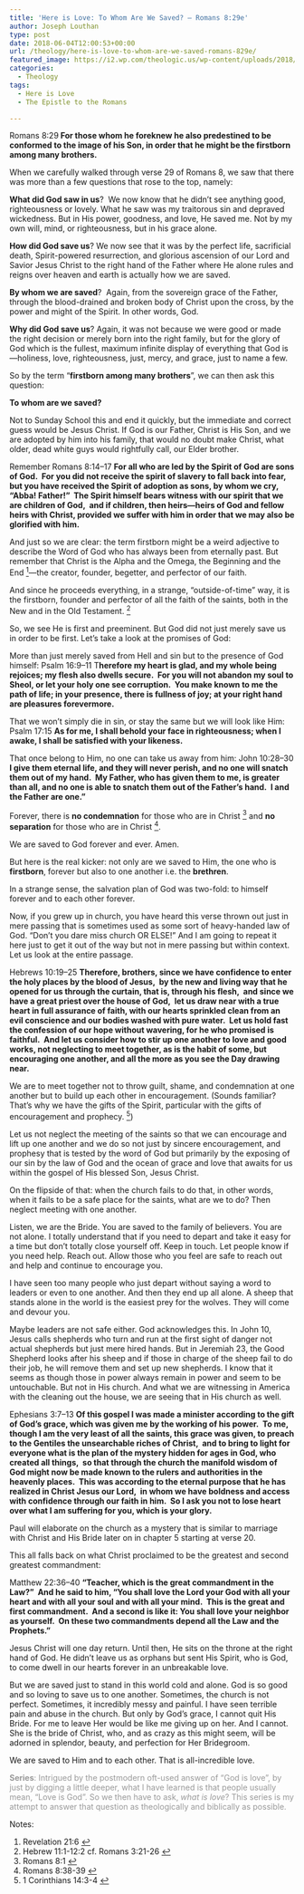 ```yaml
---
title: 'Here is Love: To Whom Are We Saved? – Romans 8:29e'
author: Joseph Louthan
type: post
date: 2018-06-04T12:00:53+00:00
url: /theology/here-is-love-to-whom-are-we-saved-romans-829e/
featured_image: https://i2.wp.com/theologic.us/wp-content/uploads/2018/06/step-brothers-1200x520.jpg?resize=825%2C510
categories:
  - Theology
tags:
  - Here is Love
  - The Epistle to the Romans

---
```

<p class="p1">
  Romans 8:29<b><i> </i>For those whom he foreknew he also predestined to be conformed to the image of his Son, in order that he might be the firstborn among many brothers. </b>
</p>

<p class="p1">
  When we carefully walked through verse 29 of Romans 8, we saw that there was more than a few questions that rose to the top, namely:
</p>

<p class="p1">
  <b>What did God saw in us</b>?<span class="Apple-converted-space">  </span>We now know that he didn’t see anything good, righteousness or lovely. What he saw was my traitorous sin and depraved wickedness. But in His power, goodness, and love, He saved me. Not by my own will, mind, or righteousness, but in his grace alone.
</p>

<p class="p1">
  <b>How did God save us</b>? We now see that it was by the perfect life, sacrificial death, Spirit-powered resurrection, and glorious ascension of our Lord and Savior Jesus Christ to the right hand of the Father where He alone rules and reigns over heaven and earth is actually how we are saved.
</p>

<p class="p1">
  <b>By whom we are saved</b>?<span class="Apple-converted-space">  </span>Again, from the sovereign grace of the Father, through the blood-drained and broken body of Christ upon the cross, by the power and might of the Spirit. In other words, God.
</p>

<p class="p1">
  <b>Why did God save us</b>? Again, it was not because we were good or made the right decision or merely born into the right family, but for the glory of God which is the fullest, maximum infinite display of everything that God is—holiness, love, righteousness, just, mercy, and grace, just to name a few.
</p>

<p class="p1">
  So by the term “<b>firstborn among many brothers</b>”, we can then ask this question:
</p>

<p class="p1">
  <b>To whom are we saved?</b>
</p>

<p class="p1">
  Not to Sunday School this and end it quickly, but the immediate and correct guess would be Jesus Christ. If God is our Father, Christ is His Son, and we are adopted by him into his family, that would no doubt make Christ, what older, dead white guys would rightfully call, our Elder brother.
</p>

<p class="p1">
  Remember Romans 8:14–17 <b>For all who are led by the Spirit of God are sons of God.<span class="Apple-converted-space">  </span>For you did not receive the spirit of slavery to fall back into fear, but you have received the Spirit of adoption as sons, by whom we cry, “Abba! Father!”<span class="Apple-converted-space">  </span>The Spirit himself bears witness with our spirit that we are children of God,<span class="Apple-converted-space">  </span>and if children, then heirs—heirs of God and fellow heirs with Christ, provided we suffer with him in order that we may also be glorified with him.</b>
</p>

<p class="p1">
  And just so we are clear: the term firstborn might be a weird adjective to describe the Word of God who has always been from eternally past. But remember that Christ is the Alpha and the Omega, the Beginning and the End <a class="simple-footnote" title="Revelation 21:6" id="return-note-3481-1" href="#note-3481-1"><sup>1</sup></a>—the creator, founder, begetter, and perfector of our faith.
</p>

<p class="p1">
  And since he proceeds everything, in a strange, “outside-of-time” way, it is the firstborn, founder and perfector of all the faith of the saints, both in the New and in the Old Testament. <a class="simple-footnote" title="Hebrew 11:1-12:2 cf. Romans 3:21-26" id="return-note-3481-2" href="#note-3481-2"><sup>2</sup></a>
</p>

<p class="p1">
  So, we see He is first and preeminent. But God did not just merely save us in order to be first. Let’s take a look at the promises of God:
</p>

<p class="p2">
  More than just merely saved from Hell and sin but to the presence of God himself: Psalm 16:9–11 T<b>herefore my heart is glad, and my whole being rejoices; my flesh also dwells secure.<span class="Apple-converted-space">  </span>For you will not abandon my soul to Sheol, or let your holy one see corruption.<span class="Apple-converted-space">  </span>You make known to me the path of life; in your presence, there is fullness of joy; at your right hand are pleasures forevermore.</b>
</p>

<p class="p2">
  That we won’t simply die in sin, or stay the same but we will look like Him: Psalm 17:15 <b>As for me, I shall behold your face in righteousness; when I awake, I shall be satisfied with your likeness.</b>
</p>

<p class="p2">
  That once belong to Him, no one can take us away from him: John 10:28–30 <b>I give them eternal life, and they will never perish, and no one will snatch them out of my hand.<span class="Apple-converted-space">  </span>My Father, who has given them to me, is greater than all, and no one is able to snatch them out of the Father’s hand.<span class="Apple-converted-space">  </span>I and the Father are one.”</b>
</p>

<p class="p2">
  Forever, there is <b>no condemnation</b> for those who are in Christ <a class="simple-footnote" title="Romans 8:1" id="return-note-3481-3" href="#note-3481-3"><sup>3</sup></a> and <b>no separation</b> for those who are in Christ <a class="simple-footnote" title="Romans 8:38-39" id="return-note-3481-4" href="#note-3481-4"><sup>4</sup></a>.
</p>

<p class="p2">
  We are saved to God forever and ever. Amen.
</p>

<p class="p1">
  But here is the real kicker: not only are we saved to Him, the one who is <b>firstborn</b>, forever but also to one another i.e. the <b>brethren</b>.
</p>

<p class="p1">
  In a strange sense, the salvation plan of God was two-fold: to himself forever and to each other forever.
</p>

<p class="p1">
  Now, if you grew up in church, you have heard this verse thrown out just in mere passing that is sometimes used as some sort of heavy-handed law of God. “Don’t you dare miss church OR ELSE!” And I am going to repeat it here just to get it out of the way but not in mere passing but within context. Let us look at the entire passage.
</p>

<p class="p1">
  Hebrews 10:19–25 <b>Therefore, brothers, since we have confidence to enter the holy places by the blood of Jesus,<span class="Apple-converted-space">  </span>by the new and living way that he opened for us through the curtain, that is, through his flesh,<span class="Apple-converted-space">  </span>and since we have a great priest over the house of God,<span class="Apple-converted-space">  </span>let us draw near with a true heart in full assurance of faith, with our hearts sprinkled clean from an evil conscience and our bodies washed with pure water.<span class="Apple-converted-space">  </span>Let us hold fast the confession of our hope without wavering, for he who promised is faithful.<span class="Apple-converted-space">  </span>And let us consider how to stir up one another to love and good works, not neglecting to meet together, as is the habit of some, but encouraging one another, and all the more as you see the Day drawing near.</b>
</p>

<p class="p1">
  We are to meet together not to throw guilt, shame, and condemnation at one another but to build up each other in encouragement. (Sounds familiar? That’s why we have the gifts of the Spirit, particular with the gifts of encouragement and prophecy. <a class="simple-footnote" title="1 Corinthians 14:3-4" id="return-note-3481-5" href="#note-3481-5"><sup>5</sup></a>)
</p>

<p class="p1">
  Let us not neglect the meeting of the saints so that we can encourage and lift up one another and we do so not just by sincere encouragement, and prophesy that is tested by the word of God but primarily by the exposing of our sin by the law of God and the ocean of grace and love that awaits for us within the gospel of His blessed Son, Jesus Christ.
</p>

<p class="p1">
  On the flipside of that: when the church fails to do that, in other words, when it fails to be a safe place for the saints, what are we to do? Then neglect meeting with one another.
</p>

<p class="p1">
  Listen, we are the Bride. You are saved to the family of believers. You are not alone. I totally understand that if you need to depart and take it easy for a time but don’t totally close yourself off. Keep in touch. Let people know if you need help. Reach out. Allow those who you feel are safe to reach out and help and continue to encourage you.
</p>

<p class="p1">
  I have seen too many people who just depart without saying a word to leaders or even to one another. And then they end up all alone. A sheep that stands alone in the world is the easiest prey for the wolves. They will come and devour you.
</p>

<p class="p1">
  Maybe leaders are not safe either. God acknowledges this. In John 10, Jesus calls shepherds who turn and run at the first sight of danger not actual shepherds but just mere hired hands. But in Jeremiah 23, the Good Shepherd looks after his sheep and if those in charge of the sheep fail to do their job, he will remove them and set up new shepherds. I know that it seems as though those in power always remain in power and seem to be untouchable. But not in His church. And what we are witnessing in America with the cleaning out the house, we are seeing that in His church as well.
</p>

<p class="p1">
  Ephesians 3:7–13 <b>Of this gospel I was made a minister according to the gift of God’s grace, which was given me by the working of his power.<span class="Apple-converted-space">  </span>To me, though I am the very least of all the saints, this grace was given, to preach to the Gentiles the unsearchable riches of Christ,<span class="Apple-converted-space">  </span>and to bring to light for everyone what is the plan of the mystery hidden for ages in God, who created all things,<span class="Apple-converted-space">  </span>so that through the church the manifold wisdom of God might now be made known to the rulers and authorities in the heavenly places.<span class="Apple-converted-space">  </span>This was according to the eternal purpose that he has realized in Christ Jesus our Lord,<span class="Apple-converted-space">  </span>in whom we have boldness and access with confidence through our faith in him.<span class="Apple-converted-space">  </span>So I ask you not to lose heart over what I am suffering for you, which is your glory.</b>
</p>

<p class="p1">
  Paul will elaborate on the church as a mystery that is similar to marriage with Christ and His Bride later on in chapter 5 starting at verse 20.
</p>

<p class="p1">
  This all falls back on what Christ proclaimed to be the greatest and second greatest commandment:
</p>

<p class="p1">
  Matthew 22:36–40 <b>“Teacher, which is the great commandment in the Law?”<span class="Apple-converted-space">  </span>And he said to him, “You shall love the Lord your God with all your heart and with all your soul and with all your mind.<span class="Apple-converted-space">  </span>This is the great and first commandment.<span class="Apple-converted-space">  </span>And a second is like it: You shall love your neighbor as yourself.<span class="Apple-converted-space">  </span>On these two commandments depend all the Law and the Prophets.”</b>
</p>

<p class="p1">
  Jesus Christ will one day return. Until then, He sits on the throne at the right hand of God. He didn’t leave us as orphans but sent His Spirit, who is God, to come dwell in our hearts forever in an unbreakable love.
</p>

<p class="p1">
  But we are saved just to stand in this world cold and alone. God is so good and so loving to save us to one another. Sometimes, the church is not perfect. Sometimes, it incredibly messy and painful. I have seen terrible pain and abuse in the church. But only by God’s grace, I cannot quit His Bride. For me to leave Her would be like me giving up on her. And I cannot. She is the bride of Christ, who, and as crazy as this might seem, will be adorned in splendor, beauty, and perfection for Her Bridegroom.
</p>

<p class="p1">
  We are saved to Him and to each other. That is all-incredible love.
</p>

<p class="p4">
  <span style="color: #999999;"><b>Series</b>: Intrigued by the postmodern oft-used answer of “God is love”, by just by digging a little deeper, what I have learned is that people usually mean, “Love is God”. So we then have to ask, <i>what is love</i>? This series is my attempt to answer that question as theologically and biblically as possible.</span>
</p>

<div class="simple-footnotes">
  <p class="notes">
    Notes:
  </p>
  
  <ol>
    <li id="note-3481-1">
      Revelation 21:6 <a href="#return-note-3481-1">&#8617;</a>
    </li>
    <li id="note-3481-2">
      Hebrew 11:1-12:2 cf. Romans 3:21-26 <a href="#return-note-3481-2">&#8617;</a>
    </li>
    <li id="note-3481-3">
      Romans 8:1 <a href="#return-note-3481-3">&#8617;</a>
    </li>
    <li id="note-3481-4">
      Romans 8:38-39 <a href="#return-note-3481-4">&#8617;</a>
    </li>
    <li id="note-3481-5">
      1 Corinthians 14:3-4 <a href="#return-note-3481-5">&#8617;</a>
    </li>
  </ol>
</div>